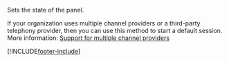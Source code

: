 Sets the state of the panel.

If your organization uses multiple channel providers or a third-party telephony provider, then you can use this method to start a default session. More information: [Support for multiple channel providers](support-multiple-providers.md)

[!INCLUDE[footer-include](../../../../../../includes/footer-banner.md)]